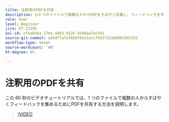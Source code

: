 ```yaml
---
title: 注釈用のPDFを共有
description: ひとつのファイルで複数の人からPDFをすばやく収集し、フィードバックを共有する方法を説明します
role: User
level: Beginner
jira: KT-13295
exl-id: efba836a-17be-44b3-9126-4540aa7ec942
source-git-commit: ad54f7afa78b0fbb31eccf455723a8890cb92355
workflow-type: tm+mt
source-wordcount: '49'
ht-degree: 0%

---
```


# 注釈用のPDFを共有

この 60 秒のビデオチュートリアルでは、1 つのファイルで複数の人からすばやくフィードバックを集めるためにPDFを共有する方法を説明します。

>[!VIDEO](https://video.tv.adobe.com/v/340769?quality=12&learn=on&hidetitle=true)
